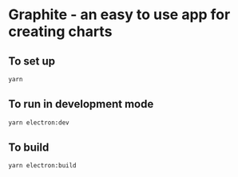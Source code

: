 # Graphite - an easy to use app for creating charts

## To set up

```bash
yarn
```

## To run in development mode

```bash
yarn electron:dev
```

## To build

```bash
yarn electron:build
```
